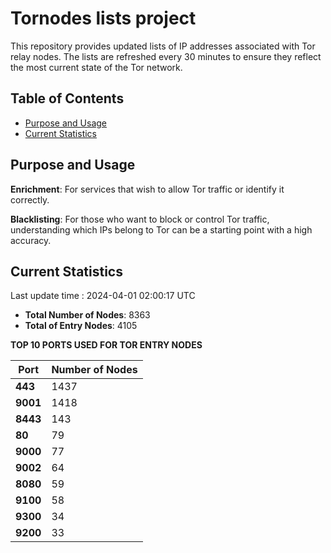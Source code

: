 # Tornodes lists project

This repository provides updated lists of IP addresses associated with Tor relay nodes. The lists are refreshed every 30 minutes to ensure they reflect the most current state of the Tor network.

## Table of Contents

- [Purpose and Usage](#purpose-and-usage)
- [Current Statistics](#current-statistics)


## Purpose and Usage

**Enrichment**: For services that wish to allow Tor traffic or identify it correctly.

**Blacklisting**: For those who want to block or control Tor traffic, understanding which IPs belong to Tor can be a starting point with a high accuracy.

## Current Statistics

Last update time : 2024-04-01 02:00:17 UTC

- **Total Number of Nodes**: 8363
- **Total of Entry Nodes**: 4105

**TOP 10 PORTS USED FOR TOR ENTRY NODES**

| **Port** | **Number of Nodes** |
|------|-----------------|
| **443**   | 1437  |
| **9001**   | 1418  |
| **8443**   | 143  |
| **80**   | 79  |
| **9000**   | 77  |
| **9002**   | 64  |
| **8080**   | 59  |
| **9100**   | 58  |
| **9300**   | 34  |
| **9200**   | 33  |

